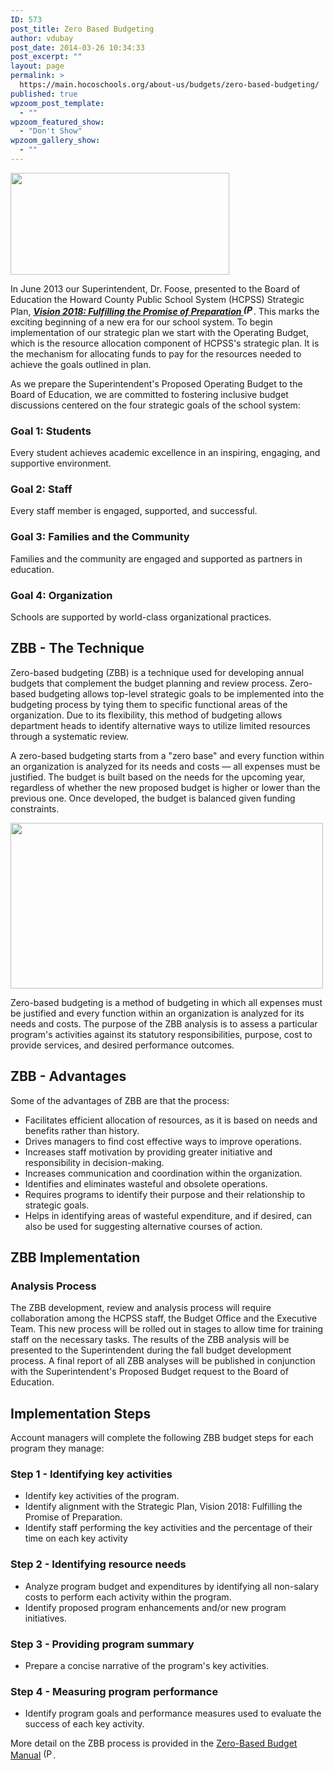 ```yaml
---
ID: 573
post_title: Zero Based Budgeting
author: vdubay
post_date: 2014-03-26 10:34:33
post_excerpt: ""
layout: page
permalink: >
  https://main.hocoschools.org/about-us/budgets/zero-based-budgeting/
published: true
wpzoom_post_template:
  - ""
wpzoom_featured_show:
  - "Don't Show"
wpzoom_gallery_show:
  - ""
---
```

<img class="pict" alt="" src="/f/aboutus/zbb_pic1.jpg" width="350" height="163" />

<p>In June 2013 our Superintendent, Dr. Foose, presented to the Board of Education the Howard County Public School System (HCPSS) Strategic Plan, <em><strong><a href="/f/aboutus/strategicplan.pdf">Vision 2018: Fulfilling the Promise of Preparation </a><img alt="(PDF)" src="/f/images/bullet-pdf.gif" width="16" height="16" align="bottom" border="0" /></strong></em>. This marks the exciting beginning of a new era for our school system. To begin implementation of our strategic plan we start with the Operating Budget, which is the resource allocation component of HCPSS's strategic plan. It is the mechanism for allocating funds to pay for the resources needed to achieve the goals outlined in plan.</p>

<p>As we prepare the Superintendent's Proposed Operating Budget to the Board of Education, we are committed to fostering inclusive budget discussions centered on the four strategic goals of the school system:</p>

<h3>Goal 1: Students</h3>
Every student achieves academic excellence in an inspiring, engaging, and supportive environment.

<h3>Goal 2: Staff</h3>
Every staff member is engaged, supported, and successful.

<h3>Goal 3: Families and the Community</h3>
Families and the community are engaged and supported as partners in education.

<h3>Goal 4: Organization</h3>
Schools are supported by world-class organizational practices.

<h2>ZBB - The Technique</h2>

<p>Zero-based budgeting (ZBB) is a technique used for developing annual budgets that complement the budget planning and review process. Zero-based budgeting allows top-level strategic goals to be implemented into the budgeting process by tying them to specific functional areas of the organization. Due to its flexibility, this method of budgeting allows department heads to identify alternative ways to utilize limited resources through a systematic review.</p>

<p>A zero-based budgeting starts from a "zero base" and every function within an organization is analyzed for its needs and costs — all expenses must be justified. The budget is built based on the needs for the upcoming year, regardless of whether the new proposed budget is higher or lower than the previous one. Once developed, the budget is balanced given funding constraints.</p>

<img class="pict" alt="" src="/f/aboutus/zbb_pic2.gif" width="500" height="265" />

<p>Zero-based budgeting is a method of budgeting in which all expenses must be justified and every function within an organization is analyzed for its needs and costs. The purpose of the ZBB analysis is to assess a particular program's activities against its statutory responsibilities, purpose, cost to provide services, and desired performance outcomes.</p>

<h2>ZBB - Advantages</h2>

<p>Some of the advantages of ZBB are that the process:</p>

<ul>
  <li>Facilitates efficient allocation of resources, as it is based on needs and benefits rather than history.</li>
  <li>Drives managers to find cost effective ways to improve operations.</li>
  <li>Increases staff motivation by providing greater initiative and responsibility in decision-making.</li>
  <li>Increases communication and coordination within the organization.</li>
  <li>Identifies and eliminates wasteful and obsolete operations.</li>
  <li>Requires programs to identify their purpose and their relationship to strategic goals.</li>
  <li>Helps in identifying areas of wasteful expenditure, and if desired, can also be used for suggesting alternative courses of action.</li>
</ul>

<h2>ZBB Implementation</h2>

<h3>Analysis Process</h3>
<p>The ZBB development, review and analysis process will require collaboration among the HCPSS staff, the Budget Office and the Executive Team. This new process will be rolled out in stages to allow time for training staff on the necessary tasks. The results of the ZBB analysis will be presented to the Superintendent during the fall budget development process. A final report of all ZBB analyses will be published in conjunction with the Superintendent's Proposed Budget request to the Board of Education.</p>

<h2>Implementation Steps</h2>

<p>Account managers will complete the following ZBB budget steps for each program they manage:</p>

<h3>Step 1 - Identifying key activities</h3>
<ul>
  <li>Identify key activities of the program.</li>
  <li>Identify alignment with the Strategic Plan, Vision 2018: Fulfilling the Promise of Preparation.</li>
  <li>Identify staff performing the key activities and the percentage of their time on each key activity</li>
</ul>

<h3>Step 2 - Identifying resource needs</h3>
<ul>
  <li>Analyze program budget and expenditures by identifying all non-salary costs to perform each activity within the program.</li>
  <li>Identify proposed program enhancements and/or new program initiatives.</li>
</ul>

<h3>Step 3 - Providing program summary</h3>
<ul>
  <li>Prepare a concise narrative of the program's key activities.</li>
</ul>

<h3>Step 4 - Measuring program performance</h3>
<ul>
  <li>Identify program goals and performance measures used to evaluate the success of each key activity.</li>
</ul>

<p>More detail on the ZBB process is provided in the <a href="/f/aboutus/zbb_manual112013.pdf">Zero-Based Budget Manual</a> <img alt="(PDF)" src="/f/images/bullet-pdf.gif" width="16" height="16" align="bottom" border="0" />.</p>